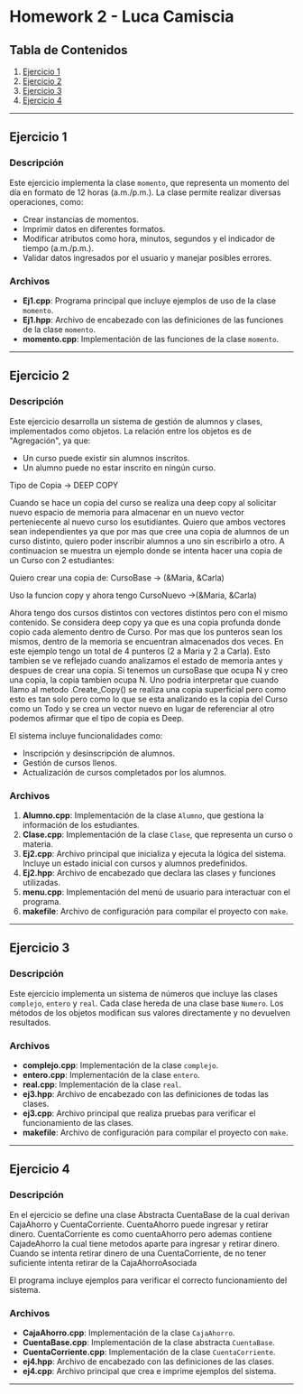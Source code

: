 # Homework 2 - Luca Camiscia

## Tabla de Contenidos
1. [Ejercicio 1](#ejercicio-1)
2. [Ejercicio 2](#ejercicio-2)
3. [Ejercicio 3](#ejercicio-3)
4. [Ejercicio 4](#ejercicio-4)

---

## Ejercicio 1

### Descripción
Este ejercicio implementa la clase `momento`, que representa un momento del día en formato de 12 horas (a.m./p.m.). La clase permite realizar diversas operaciones, como:
- Crear instancias de momentos.
- Imprimir datos en diferentes formatos.
- Modificar atributos como hora, minutos, segundos y el indicador de tiempo (a.m./p.m.).
- Validar datos ingresados por el usuario y manejar posibles errores.

### Archivos
- **Ej1.cpp**: Programa principal que incluye ejemplos de uso de la clase `momento`.
- **Ej1.hpp**: Archivo de encabezado con las definiciones de las funciones de la clase `momento`.
- **momento.cpp**: Implementación de las funciones de la clase `momento`.

---

## Ejercicio 2

### Descripción
Este ejercicio desarrolla un sistema de gestión de alumnos y clases, implementados como objetos. La relación entre los objetos es de "Agregación", ya que:
- Un curso puede existir sin alumnos inscritos.
- Un alumno puede no estar inscrito en ningún curso.

Tipo de Copia -> DEEP COPY

Cuando se hace un copia del curso se realiza una deep copy al solicitar nuevo espacio de memoria para almacenar en un nuevo vector perteniecente al nuevo curso los esutidiantes. Quiero que ambos vectores sean independientes ya que por mas que cree una copia de alumnos de un curso distinto, quiero poder inscribir alumnos a uno sin escribirlo a otro. A continuacion se muestra un ejemplo donde se intenta hacer una copia de un Curso con 2 estudiantes:

Quiero crear una copia de:
CursoBase -> (&Maria, &Carla)

Uso la funcion copy y ahora tengo
CursoNuevo ->(&Maria, &Carla)

Ahora tengo dos cursos distintos con vectores distintos pero con el mismo contenido. Se considera
deep copy ya que es una copia profunda donde copio cada alemento dentro de Curso. Por mas que los punteros sean los mismos, dentro de la memoria se encuentran almacenados dos veces. En este ejemplo tengo un total de 4 punteros (2 a Maria y 2 a Carla). Esto tambien se ve reflejado cuando analizamos el estado de memoria antes y despues de crear una copia. Si tenemos un cursoBase que ocupa N y creo una copia, la copia tambien ocupa N. Uno podria interpretar que cuando llamo al metodo .Create_Copy() se realiza una copia superficial pero como esto es tan solo pero como lo que se esta analizando es la copia del Curso como un Todo y se crea un vector nuevo en lugar de referenciar al otro podemos afirmar que el tipo de copia es Deep. 


El sistema incluye funcionalidades como:
- Inscripción y desinscripción de alumnos.
- Gestión de cursos llenos.
- Actualización de cursos completados por los alumnos.

### Archivos
1. **Alumno.cpp**: Implementación de la clase `Alumno`, que gestiona la información de los estudiantes.
2. **Clase.cpp**: Implementación de la clase `Clase`, que representa un curso o materia.
3. **Ej2.cpp**: Archivo principal que inicializa y ejecuta la lógica del sistema. Incluye un estado inicial con cursos y alumnos predefinidos.
4. **Ej2.hpp**: Archivo de encabezado que declara las clases y funciones utilizadas.
5. **menu.cpp**: Implementación del menú de usuario para interactuar con el programa.
6. **makefile**: Archivo de configuración para compilar el proyecto con `make`.

---

## Ejercicio 3

### Descripción
Este ejercicio implementa un sistema de números que incluye las clases `complejo`, `entero` y `real`. Cada clase hereda de una clase base `Numero`. Los métodos de los objetos modifican sus valores directamente y no devuelven resultados.

### Archivos
- **complejo.cpp**: Implementación de la clase `complejo`.
- **entero.cpp**: Implementación de la clase `entero`.
- **real.cpp**: Implementación de la clase `real`.
- **ej3.hpp**: Archivo de encabezado con las definiciones de todas las clases.
- **ej3.cpp**: Archivo principal que realiza pruebas para verificar el funcionamiento de las clases.
- **makefile**: Archivo de configuración para compilar el proyecto con `make`.

---

## Ejercicio 4

### Descripción

En el ejercicio se define una clase Abstracta CuentaBase de la cual derivan CajaAhorro y CuentaCorriente. CuentaAhorro puede ingresar y retirar dinero. CuentaCorriente es como cuentaAhorro pero ademas contiene CajadeAhorro la cual tiene metodos aparte para ingresar y retirar dinero. Cuando se intenta retirar dinero de una CuentaCorriente, de no tener suficiente intenta retirar de la CajaAhorroAsociada

El programa incluye ejemplos para verificar el correcto funcionamiento del sistema.

### Archivos
- **CajaAhorro.cpp**: Implementación de la clase `CajaAhorro`.
- **CuentaBase.cpp**: Implementación de la clase abstracta `CuentaBase`.
- **CuentaCorriente.cpp**: Implementación de la clase `CuentaCorriente`.
- **ej4.hpp**: Archivo de encabezado con las definiciones de las clases.
- **ej4.cpp**: Archivo principal que crea e imprime ejemplos del sistema.

---

